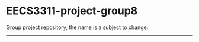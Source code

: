 # EECS3311-project-group8
Group project repository, the name is a subject to change.

-------------------------------------------------------------------------------------------
